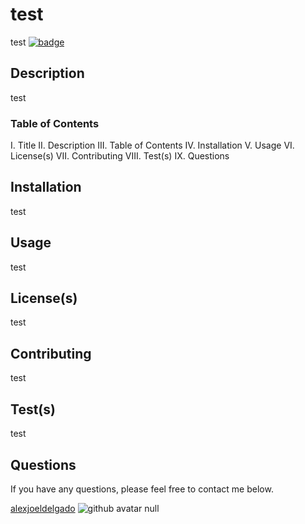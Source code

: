 # test
test
<a href='https://github.com/alexjoeldelgado/test/pulls'>
<img src='https://img.shields.io/badge/Pulls-Welcome-brightgreen' alt='badge'>
</a>
    
## Description
test
    
### Table of Contents
I. Title
II. Description
III. Table of Contents
IV. Installation
V. Usage
VI. License(s)
VII. Contributing
VIII. Test(s)
IX. Questions
    
## Installation
test
    
## Usage
test

## License(s)
test
    
## Contributing
test

## Test(s)
test

## Questions
If you have any questions, please feel free to contact me below.

<a href='https://github.com/alexjoeldelgado'>alexjoeldelgado</a>
<img src='https://avatars2.githubusercontent.com/u/55860772?v=4' alt='github avatar'>
null
